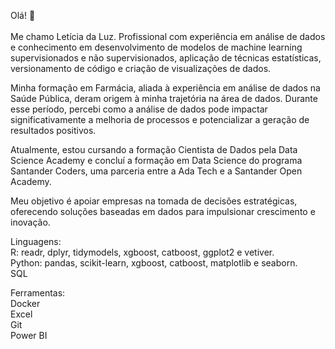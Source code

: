 Olá! 👋
<br><br> Me chamo Letícia da Luz. Profissional com experiência em análise de dados e conhecimento em desenvolvimento de modelos de machine learning supervisionados e não supervisionados, aplicação de técnicas estatísticas, versionamento de código e criação de visualizações de dados.

Minha formação em Farmácia, aliada à experiência em análise de dados na Saúde Pública, deram origem à minha trajetória na área de dados. Durante esse período, percebi como a análise de dados pode impactar significativamente a melhoria de processos e potencializar a geração de resultados positivos.  

Atualmente, estou cursando a formação Cientista de Dados pela Data Science Academy e concluí a formação em Data Science do programa Santander Coders, uma parceria entre a Ada Tech e a Santander Open Academy.  

Meu objetivo é apoiar empresas na tomada de decisões estratégicas, oferecendo soluções baseadas em dados para impulsionar crescimento e inovação.  

Linguagens:    
R: readr, dplyr, tidymodels, xgboost, catboost, ggplot2 e vetiver.  
Python: pandas, scikit-learn, xgboost, catboost, matplotlib e seaborn.  
SQL  

Ferramentas:  
Docker  
Excel   
Git       
Power BI  

